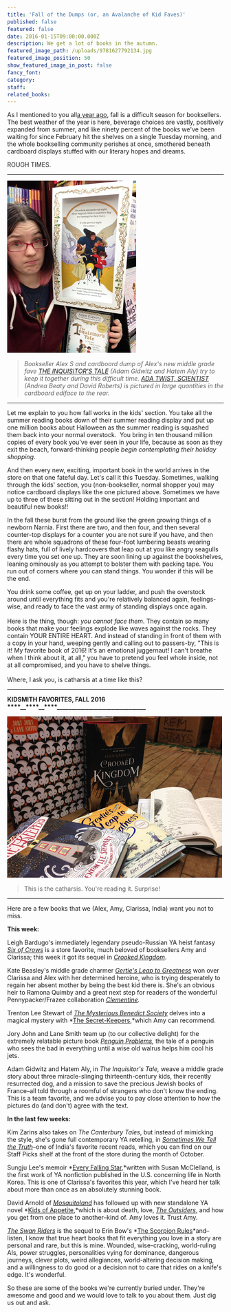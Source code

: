 ```yaml
---
title: 'Fall of the Dumps (or, an Avalanche of Kid Faves)'
published: false
featured: false
date: 2016-01-15T09:00:00.000Z
description: We get a lot of books in the autumn.
featured_image_path: /uploads/9781627792134.jpg
featured_image_position: 50
show_featured_image_in_post: false
fancy_font:
category:
staff:
related_books:
---
```



As I mentioned to you all[a year ago](http://www.brooklinebooksmith.com/kidsmith/2015/08/31/the-fall-is-falling/), fall is a difficult season for booksellers. The best weather of the year is here, beverage choices are vastly, positively expanded from summer, and like ninety percent of the books we've been waiting for since February hit the shelves on a single Tuesday morning, and the whole bookselling community perishes at once, smothered beneath cardboard displays stuffed with our literary hopes and dreams.

ROUGH TIMES.

---

![](/uploads/versions/img-4376---x----300-400x---.jpg)

> *Bookseller Alex S and cardboard dump of Alex's new middle grade fave [THE INQUISITOR'S TALE](http://www.brooklinebooksmith-shop.com/book/9780525426165) (Adam Gidwitz and Hatem Aly) try to keep it together during this difficult time. [ADA TWIST, SCIENTIST](http://www.brooklinebooksmith-shop.com/book/9781419721373) (Andrea Beaty and David Roberts) is pictured in large quantities in the cardboard ediface to the rear.*

---

Let me explain to you how fall works in the kids' section. You take all the summer reading books down of their summer reading display and put up one million books about Halloween as the summer reading is squashed them back into your normal overstock.&nbsp; You bring in ten thousand million copies of every book you've ever seen in your life, because as soon as they exit the beach, forward-thinking people *begin contemplating their holiday shopping*.

And then every new, exciting, important book in the world arrives in the store on that one fateful day. Let's call it this Tuesday. Sometimes, walking through the kids' section, you (non-bookseller, normal shopper you) may notice cardboard displays like the one pictured above. Sometimes we have up to three of these sitting out in the section! Holding important and beautiful new books!!

In the fall these burst from the ground like the green growing things of a newborn Narnia. First there are two, and then four, and then several counter-top displays for a counter you are not sure if you have, and then there are whole squadrons of these four-foot lumbering beasts wearing flashy hats, full of lively hardcovers that leap out at you like angry seagulls every time you set one up. They are soon lining up against the bookshelves, leaning ominously as you attempt to bolster them with packing tape. You run out of corners where you can stand things. You wonder if this will be the end.

You drink some coffee, get up on your ladder, and push the overstock around until everything fits and you're relatively balanced again, feelings-wise, and ready to face the vast army of standing displays once again.
<br>
<br>Here is the thing, though: *you cannot face them*. They contain so many books that make your feelings explode like waves against the rocks. They contain YOUR ENTIRE HEART. And instead of standing in front of them with a copy in your hand, weeping gently and calling out to passers-by, "This is it! My favorite book of 2016! It's an emotional juggernaut! I can't breathe when I think about it, at all," you have to pretend you feel whole inside, not at all compromised, and you have to shelve things.
<br>
<br>Where, I ask you, is catharsis at a time like this?

---

**KIDSMITH FAVORITES, FALL 2016**
<br>**__****__****__****__****__****__****__****_________________________________**

![](/uploads/versions/img-4364---x----500-375x---.jpg)

> This is the catharsis. You're reading it. Surprise!

---

Here are a few books that we (Alex, Amy, Clarissa, India) want you not to miss.

**This week:**

Leigh Bardugo's immediately legendary pseudo-Russian YA heist fantasy [*Six of Crows*](http://www.brooklinebooksmith-shop.com/book/9781627792127) is a store favorite, much beloved of booksellers Amy and Clarissa; this week it got its sequel in [*Crooked Kingdom*](http://www.brooklinebooksmith-shop.com/book/9781627792134).

Kate Beasley's middle grade charmer [*Gertie's Leap to Greatness*](http://www.brooklinebooksmith-shop.com/book/9780374302610) won over Clarissa and Alex with her determined heroine, who is trying desperately to regain her absent mother by being the best kid there is. She's an obvious heir to Ramona Quimby and a great next step for readers of the wonderful Pennypacker/Frazee collaboration *[Clementine](http://www.brooklinebooksmith-shop.com/book/9780786838837).*

Trenton Lee Stewart of [*The Mysterious Benedict Society*](http://www.brooklinebooksmith-shop.com/book/9780316003957) delves into a magical mystery with *[The Secret-Keepers](http://www.brooklinebooksmith-shop.com/book/9780316389556),*which Amy can recommend.

Jory John and Lane Smith team up (to our collective delight) for the extremely relatable picture book *[Penguin Problems](http://www.brooklinebooksmith-shop.com/book/9780553513370),* the tale of a penguin who sees the bad in everything until a wise old walrus helps him cool his jets.

Adam Gidwitz and Hatem Aly, in *The Inquisitor's Tale,* weave a middle grade story about three miracle-slinging thirteenth-century kids, their recently resurrected dog, and a mission to save the precious Jewish books of France–all told through a roomful of strangers who don't know the ending. This is a team favorite, and we advise you to pay close attention to how the pictures do (and don't) agree with the text.

**In the last few weeks:**

Kim Zarins also takes on *The Canterbury Tales*, but instead of mimicking the style, she's gone full contemporary YA retelling, in [*Sometimes We Tell the Truth*](http://www.brooklinebooksmith-shop.com/book/9781481464994)–one of India's favorite recent reads, which you can find on our Staff Picks shelf at the front of the store during the month of October.

Sungju Lee's memoir *[Every Falling Star](http://www.brooklinebooksmith-shop.com/book/9781419721328),*written with Susan McClelland, is the first work of YA nonfiction published in the U.S. concerning life in North Korea. This is one of Clarissa's favorites this year, which I've heard her talk about more than once as an absolutely stunning book.

David Arnold of [*Mosquitoland*](http://www.brooklinebooksmith-shop.com/book/9780147513656) has followed up with new standalone YA novel *[Kids of Appetite](http://www.brooklinebooksmith-shop.com/book/9780451470782),*which is about death, love, [*The Outsiders*](http://www.brooklinebooksmith-shop.com/book/9780142407332), and how you get from one place to another–kind of. Amy loves it. Trust Amy.

[*The Swan Riders*](http://www.brooklinebooksmith-shop.com/book/9781481442749) is the sequel to Erin Bow's *[The Scorpion Rules](http://www.brooklinebooksmith.com/2015/10/26/alex-is-readingthe-scorpion-rules/)*and–listen, I know that true heart books that fit everything you love in a story are personal and rare, but this is mine. Wounded, wise-cracking, world-ruling AIs, power struggles, personalities vying for dominance, dangerous journeys, clever plots, weird allegiances, world-altering decision making, and a willingness to do good or a decision not to care that rides on a knife's edge. It's wonderful.

So these are some of the books we're currently buried under. They're awesome and good and we would love to talk to you about them. Just dig us out and ask.

<br>
<br>&nbsp;

&nbsp;